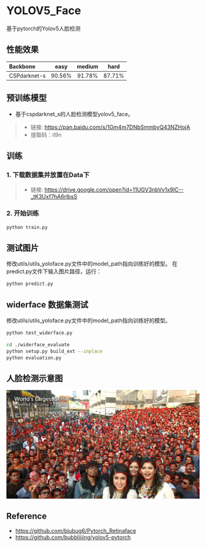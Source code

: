 # YOLOV5_Face
基于pytorch的Yolov5人脸检测

## 性能效果
| Backbone| easy | medium | hard |
|:-|:-:|:-:|:-:|
| CSPdarknet-s | 90.56% | 91.78% | 87.71% |

## 预训练模型
+ 基于cspdarknet_s的人脸检测模型yolov5_face。<br>
>- 链接: https://pan.baidu.com/s/1Gm4m7DNbSmmbyQ43NZHojA 
>- 提取码：il9n

## 训练
### 1. 下载数据集并放置在Data下
>- 链接: https://drive.google.com/open?id=11UGV3nbVv1x9IC--_tK3Uxf7hA6rlbsS

### 2. 开始训练
``` bash
python train.py
```
## 测试图片
修改utils/utils_yoloface.py文件中的model_path指向训练好的模型。
在predict.py文件下输入图片路径，运行：
``` bash
python predict.py
```
## widerface 数据集测试
修改utils/utils_yoloface.py文件中的model_path指向训练好的模型。
``` bash
python test_widerface.py
```
``` bash
cd ./widerface_evaluate
python setup.py build_ext --inplace
python evaluation.py
```
## 人脸检测示意图
<img src="test_samples/result.jpg" ><br>
## Reference
- https://github.com/biubug6/Pytorch_Retinaface
- https://github.com/bubbliiiing/yolov5-pytorch

